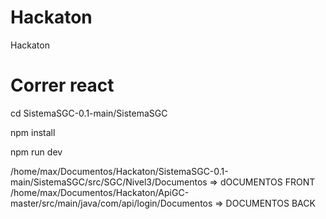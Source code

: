 # Hackaton
Hackaton



# Correr react

cd SistemaSGC-0.1-main/SistemaSGC

npm install 

npm run dev


/home/max/Documentos/Hackaton/SistemaSGC-0.1-main/SistemaSGC/src/SGC/Nivel3/Documentos => dOCUMENTOS FRONT
/home/max/Documentos/Hackaton/ApiGC-master/src/main/java/com/api/login/Documentos => DOCUMENTOS BACK
